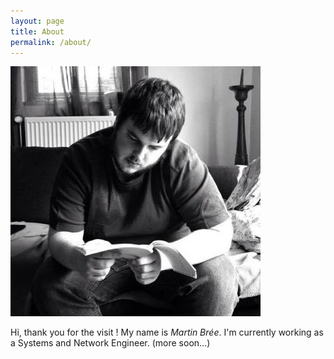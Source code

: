 ```yaml
---
layout: page
title: About
permalink: /about/
---
```


![Martin Brée](/images/photo.jpeg)

Hi, thank you for the visit !
My name is *Martin Brée*. I'm currently working as a Systems and Network Engineer.
(more soon...)

